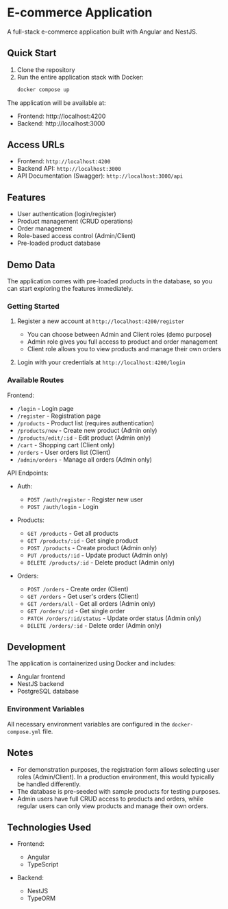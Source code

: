 # E-commerce Application

A full-stack e-commerce application built with Angular and NestJS.

## Quick Start

1. Clone the repository
2. Run the entire application stack with Docker:
   ```bash
   docker compose up
   ```

The application will be available at:
- Frontend: http://localhost:4200 
- Backend: http://localhost:3000

## Access URLs

- Frontend: `http://localhost:4200`
- Backend API: `http://localhost:3000`
- API Documentation (Swagger): `http://localhost:3000/api`

## Features

- User authentication (login/register)
- Product management (CRUD operations)
- Order management
- Role-based access control (Admin/Client)
- Pre-loaded product database

## Demo Data

The application comes with pre-loaded products in the database, so you can start exploring the features immediately.

### Getting Started

1. Register a new account at `http://localhost:4200/register`
   - You can choose between Admin and Client roles (demo purpose)
   - Admin role gives you full access to product and order management
   - Client role allows you to view products and manage their own orders

2. Login with your credentials at `http://localhost:4200/login`

### Available Routes

Frontend:
- `/login` - Login page
- `/register` - Registration page
- `/products` - Product list (requires authentication)
- `/products/new` - Create new product (Admin only)
- `/products/edit/:id` - Edit product (Admin only)
- `/cart` - Shopping cart (Client only)
- `/orders` - User orders list (Client)
- `/admin/orders` - Manage all orders (Admin only)

API Endpoints:
- Auth:
  - `POST /auth/register` - Register new user
  - `POST /auth/login` - Login

- Products:
  - `GET /products` - Get all products
  - `GET /products/:id` - Get single product
  - `POST /products` - Create product (Admin only)
  - `PUT /products/:id` - Update product (Admin only)
  - `DELETE /products/:id` - Delete product (Admin only)

- Orders:
  - `POST /orders` - Create order (Client)
  - `GET /orders` - Get user's orders (Client)
  - `GET /orders/all` - Get all orders (Admin only)
  - `GET /orders/:id` - Get single order
  - `PATCH /orders/:id/status` - Update order status (Admin only)
  - `DELETE /orders/:id` - Delete order (Admin only)

## Development

The application is containerized using Docker and includes:
- Angular frontend
- NestJS backend
- PostgreSQL database

### Environment Variables

All necessary environment variables are configured in the `docker-compose.yml` file.

## Notes

- For demonstration purposes, the registration form allows selecting user roles (Admin/Client). In a production environment, this would typically be handled differently.
- The database is pre-seeded with sample products for testing purposes.
- Admin users have full CRUD access to products and orders, while regular users can only view products and manage their own orders.

## Technologies Used

- Frontend:
  - Angular
  - TypeScript

- Backend:
  - NestJS
  - TypeORM